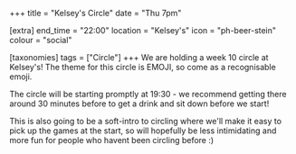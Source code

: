 +++
title = "Kelsey's Circle"
date = "Thu 7pm"

[extra]
end_time = "22:00"
location = "Kelsey's"
icon = "ph-beer-stein"
colour = "social"

[taxonomies]
tags = ["Circle"]
+++
We are holding a week 10 circle at Kelsey's! The theme for this circle is EMOJI, so come as a recognisable emoji.

The circle will be starting promptly at 19:30 - we recommend getting there around 30 minutes before to get a drink and sit down before we start!

This is also going to be a soft-intro to circling where we'll make it easy to pick up the games at the start, so will hopefully be less intimidating and more fun for people who havent been circling before :) 
